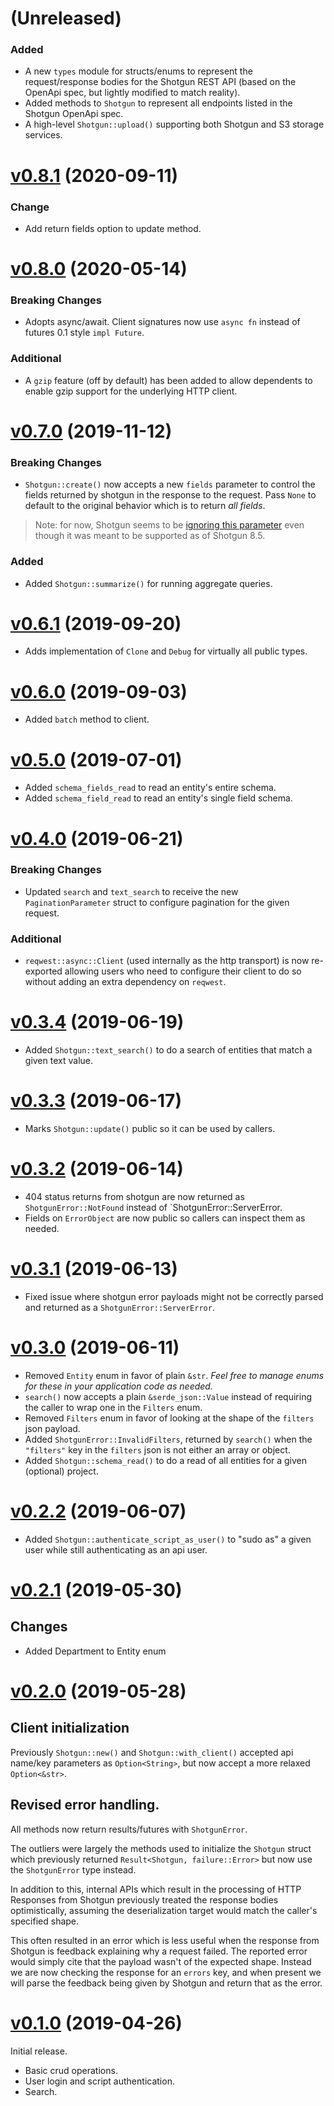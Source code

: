 # (Unreleased)

### Added

- A new `types` module for structs/enums to represent the request/response
  bodies for the Shotgun REST API (based on the OpenApi spec, but lightly
  modified to match reality).
- Added methods to `Shotgun` to represent all endpoints listed in the Shotgun
  OpenApi spec.
- A high-level `Shotgun::upload()` supporting both Shotgun and S3 storage
  services.

# [v0.8.1](https://github.com/LaikaStudios/shotgrid-rs/compare/v0.8.0...v0.8.1) (2020-09-11)

### Change

 - Add return fields option to update method.

# [v0.8.0](https://github.com/LaikaStudios/shotgrid-rs/compare/v0.7.0...v0.8.0) (2020-05-14)

### Breaking Changes

- Adopts async/await. Client signatures now use `async fn` instead of futures
  0.1 style `impl Future`.

### Additional

- A `gzip` feature (off by default) has been added to allow dependents to
  enable gzip support for the underlying HTTP client.


# [v0.7.0](https://github.com/LaikaStudios/shotgrid-rs/compare/v0.6.1...v0.7.0) (2019-11-12)

### Breaking Changes

- `Shotgun::create()` now accepts a new `fields` parameter to control the fields
  returned by shotgun in the response to the request. Pass `None` to default to
  the original behavior which is to return _all fields_.
  
> Note: for now, Shotgun seems to be 
> [ignoring this parameter](https://support.shotgunsoftware.com/hc/en-us/requests/106834?page=1)
> even though it was meant to be supported as of Shotgun 8.5.

### Added

- Added `Shotgun::summarize()` for running aggregate queries.

# [v0.6.1](https://github.com/LaikaStudios/shotgrid-rs/compare/v0.6.0...v0.6.1) (2019-09-20)

- Adds implementation of `Clone` and `Debug` for virtually all public types.

# [v0.6.0](https://github.com/LaikaStudios/shotgrid-rs/compare/v0.5.0...v0.6.0) (2019-09-03)
- Added `batch` method to client.

# [v0.5.0](https://github.com/LaikaStudios/shotgrid-rs/compare/v0.4.0...v0.5.0) (2019-07-01)

- Added `schema_fields_read` to read an entity's entire schema.
- Added `schema_field_read` to read an entity's single field schema.

# [v0.4.0](https://github.com/LaikaStudios/shotgrid-rs/compare/v0.3.4...v0.4.0) (2019-06-21)

### Breaking Changes

- Updated `search` and `text_search` to receive the new `PaginationParameter` struct
  to configure pagination for the given request.

### Additional

- `reqwest::async::Client` (used internally as the http transport) is now
  re-exported allowing users who need to configure their client to do so
  without adding an extra dependency on `reqwest`.

# [v0.3.4](https://github.com/LaikaStudios/shotgrid-rs/compare/v0.3.3...v0.3.4) (2019-06-19)

- Added `Shotgun::text_search()` to do a search of entities that match a given text value.

# [v0.3.3](https://github.com/LaikaStudios/shotgrid-rs/compare/v0.3.2...v0.3.3) (2019-06-17)

- Marks `Shotgun::update()` public so it can be used by callers.


# [v0.3.2](https://github.com/LaikaStudios/shotgrid-rs/compare/v0.3.1...v0.3.2) (2019-06-14)

- 404 status returns from shotgun are now returned as `ShotgunError::NotFound`
  instead of `ShotgunError::ServerError.
- Fields on `ErrorObject` are now public so callers can inspect
  them as needed.

# [v0.3.1](https://github.com/LaikaStudios/shotgrid-rs/compare/v0.3.0...v0.3.1) (2019-06-13)

- Fixed issue where shotgun error payloads might not be correctly parsed and
  returned as a `ShotgunError::ServerError`.

# [v0.3.0](https://github.com/LaikaStudios/shotgrid-rs/compare/v0.2.2...v0.3.0) (2019-06-11)

- Removed `Entity` enum in favor of plain `&str`. _Feel free to manage enums
  for these in your application code as needed._
- `search()` now accepts a plain `&serde_json::Value` instead of requiring the
  caller to wrap one in the `Filters` enum.
- Removed `Filters` enum in favor of looking at the shape of the `filters`
  json payload.
- Added `ShotgunError::InvalidFilters`, returned by `search()` when the
  `"filters"` key in the `filters` json is not either an array or object.
- Added `Shotgun::schema_read()` to do a read of all entities for a given
  (optional) project.

# [v0.2.2](https://github.com/LaikaStudios/shotgrid-rs/compare/v0.2.1...v0.2.2) (2019-06-07)

- Added `Shotgun::authenticate_script_as_user()` to "sudo as" a given user while still
  authenticating as an api user.

# [v0.2.1](https://github.com/LaikaStudios/shotgrid-rs/compare/v0.2.0...v0.2.1) (2019-05-30)

## Changes

 - Added Department to Entity enum

# [v0.2.0](https://github.com/LaikaStudios/shotgrid-rs/compare/v0.1.0...v0.2.0) (2019-05-28)

## Client initialization

Previously `Shotgun::new()` and `Shotgun::with_client()` accepted api name/key
parameters as `Option<String>`, but now accept a more relaxed `Option<&str>`.

## Revised error handling.

All methods now return results/futures with `ShotgunError`.

The outliers were largely the methods used to initialize the `Shotgun`
struct which previously returned `Result<Shotgun, failure::Error>`
but now use the `ShotgunError` type instead.

In addition to this, internal APIs which result in the processing of HTTP
Responses from Shotgun previously treated the response bodies optimistically,
assuming the deserialization target would match the caller's specified shape.

This often resulted in an error which is less useful when the response from
Shotgun is feedback explaining why a request failed. The reported error would
simply cite that the payload wasn't of the expected shape. Instead we are now
checking the response for an `errors` key, and when present we will parse the
feedback being given by Shotgun and return that as the error.


# [v0.1.0](https://github.com/LaikaStudios/shotgrid-rs/tree/v0.1.0) (2019-04-26)

Initial release.

- Basic crud operations.
- User login and script authentication.
- Search.
